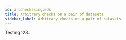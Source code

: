 ```yaml
---
id: arbcheckssingleds
title: Arbitrary checks on a pair of datasets
sidebar_label: Arbitrary checks on a pair of datasets
---
```

Testing 123...